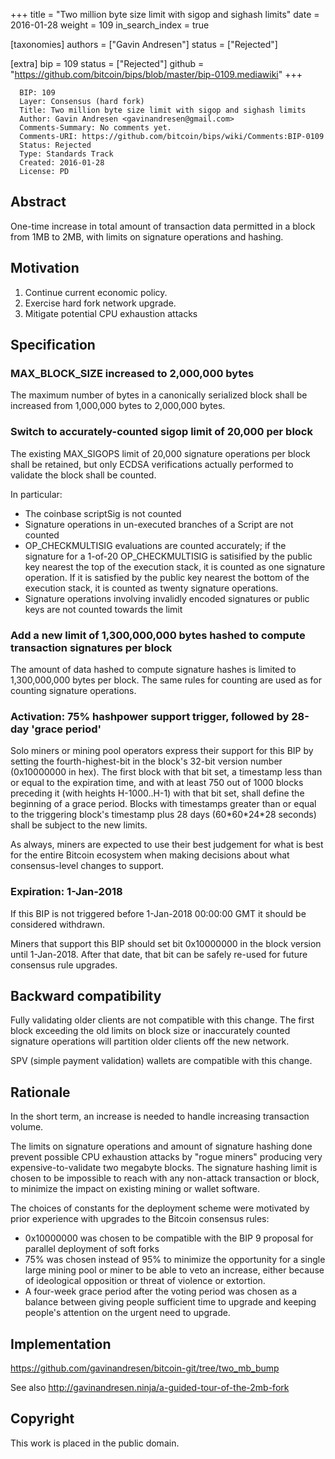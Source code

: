 +++
title = "Two million byte size limit with sigop and sighash limits"
date = 2016-01-28
weight = 109
in_search_index = true

[taxonomies]
authors = ["Gavin Andresen"]
status = ["Rejected"]

[extra]
bip = 109
status = ["Rejected"]
github = "https://github.com/bitcoin/bips/blob/master/bip-0109.mediawiki"
+++

      BIP: 109
      Layer: Consensus (hard fork)
      Title: Two million byte size limit with sigop and sighash limits
      Author: Gavin Andresen <gavinandresen@gmail.com>
      Comments-Summary: No comments yet.
      Comments-URI: https://github.com/bitcoin/bips/wiki/Comments:BIP-0109
      Status: Rejected
      Type: Standards Track
      Created: 2016-01-28
      License: PD

## Abstract

One-time increase in total amount of transaction data permitted in a
block from 1MB to 2MB, with limits on signature operations and hashing.

## Motivation

1.  Continue current economic policy.
2.  Exercise hard fork network upgrade.
3.  Mitigate potential CPU exhaustion attacks

## Specification

### MAX\_BLOCK\_SIZE increased to 2,000,000 bytes

The maximum number of bytes in a canonically serialized block shall be
increased from 1,000,000 bytes to 2,000,000 bytes.

### Switch to accurately-counted sigop limit of 20,000 per block

The existing MAX\_SIGOPS limit of 20,000 signature operations per block
shall be retained, but only ECDSA verifications actually performed to
validate the block shall be counted.

In particular:

-   The coinbase scriptSig is not counted
-   Signature operations in un-executed branches of a Script are not
    counted
-   OP\_CHECKMULTISIG evaluations are counted accurately; if the
    signature for a 1-of-20 OP\_CHECKMULTISIG is satisified by the
    public key nearest the top of the execution stack, it is counted as
    one signature operation. If it is satisfied by the public key
    nearest the bottom of the execution stack, it is counted as twenty
    signature operations.
-   Signature operations involving invalidly encoded signatures or
    public keys are not counted towards the limit

### Add a new limit of 1,300,000,000 bytes hashed to compute transaction signatures per block

The amount of data hashed to compute signature hashes is limited to
1,300,000,000 bytes per block. The same rules for counting are used as
for counting signature operations.

### Activation: 75% hashpower support trigger, followed by 28-day 'grace period'

Solo miners or mining pool operators express their support for this BIP
by setting the fourth-highest-bit in the block's 32-bit version number
(0x10000000 in hex). The first block with that bit set, a timestamp less
than or equal to the expiration time, and with at least 750 out of 1000
blocks preceding it (with heights H-1000..H-1) with that bit set, shall
define the beginning of a grace period. Blocks with timestamps greater
than or equal to the triggering block's timestamp plus 28 days
(60\*60\*24\*28 seconds) shall be subject to the new limits.

As always, miners are expected to use their best judgement for what is
best for the entire Bitcoin ecosystem when making decisions about what
consensus-level changes to support.

### Expiration: 1-Jan-2018

If this BIP is not triggered before 1-Jan-2018 00:00:00 GMT it should be
considered withdrawn.

Miners that support this BIP should set bit 0x10000000 in the block
version until 1-Jan-2018. After that date, that bit can be safely
re-used for future consensus rule upgrades.

## Backward compatibility

Fully validating older clients are not compatible with this change. The
first block exceeding the old limits on block size or inaccurately
counted signature operations will partition older clients off the new
network.

SPV (simple payment validation) wallets are compatible with this change.

## Rationale

In the short term, an increase is needed to handle increasing
transaction volume.

The limits on signature operations and amount of signature hashing done
prevent possible CPU exhaustion attacks by "rogue miners" producing very
expensive-to-validate two megabyte blocks. The signature hashing limit
is chosen to be impossible to reach with any non-attack transaction or
block, to minimize the impact on existing mining or wallet software.

The choices of constants for the deployment scheme were motivated by
prior experience with upgrades to the Bitcoin consensus rules:

-   0x10000000 was chosen to be compatible with the BIP 9 proposal for
    parallel deployment of soft forks
-   75% was chosen instead of 95% to minimize the opportunity for a
    single large mining pool or miner to be able to veto an increase,
    either because of ideological opposition or threat of violence or
    extortion.
-   A four-week grace period after the voting period was chosen as a
    balance between giving people sufficient time to upgrade and keeping
    people's attention on the urgent need to upgrade.

## Implementation

<https://github.com/gavinandresen/bitcoin-git/tree/two_mb_bump>

See also <http://gavinandresen.ninja/a-guided-tour-of-the-2mb-fork>

## Copyright

This work is placed in the public domain.
